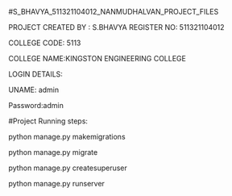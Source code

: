 #S_BHAVYA_511321104012_NANMUDHALVAN_PROJECT_FILES

PROJECT CREATED BY : S.BHAVYA REGISTER NO: 511321104012

COLLEGE CODE: 5113

COLLEGE NAME:KINGSTON ENGINEERING COLLEGE

LOGIN DETAILS:

UNAME: admin

Password:admin

#Project Running steps:

python manage.py makemigrations

python manage.py migrate

python manage.py createsuperuser

python manage.py runserver
